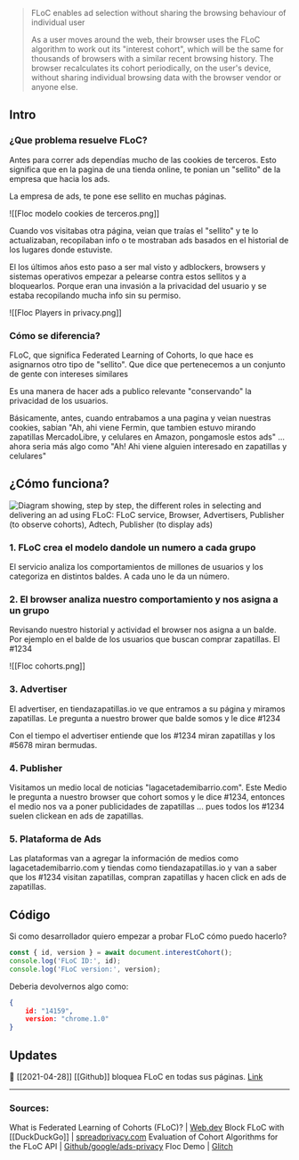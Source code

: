 > FLoC enables ad selection without sharing the browsing behaviour of individual user
> 
> As a user moves around the web, their browser uses the FLoC algorithm to work out its "interest cohort", which will be the same for thousands of browsers with a similar recent browsing history. The browser recalculates its cohort periodically, on the user's device, without sharing individual browsing data with the browser vendor or anyone else.

## Intro

### ¿Que problema resuelve FLoC?

Antes para correr ads dependías mucho de las cookies de terceros. Esto significa que en la pagina de una tienda online, te ponian un "sellito" de la empresa que hacia los ads.

La empresa de ads, te pone ese sellito en muchas páginas.

![[Floc modelo cookies de terceros.png]]

Cuando vos visitabas otra página, veian que traías el "sellito" y te lo actualizaban, recopilaban info o te mostraban ads basados en el historial de los lugares donde estuviste.

El los últimos años esto paso a ser mal visto y adblockers, browsers y sistemas operativos empezar a pelearse contra estos sellitos y a bloquearlos. Porque eran una invasión a la privacidad del usuario y se estaba recopilando mucha info sin su permiso.

![[Floc Players in privacy.png]]

### Cómo se diferencia?

FLoC, que significa Federated Learning of Cohorts, lo que hace es asignarnos otro tipo de "sellito". Que dice que pertenecemos a un conjunto de gente con intereses similares

Es una manera de hacer ads a publico relevante "conservando" la privacidad de los usuarios.

Básicamente, antes, cuando entrabamos a una pagina y veian nuestras cookies, sabian "Ah, ahi viene Fermin, que tambien estuvo mirando zapatillas MercadoLibre, y celulares en Amazon, pongamosle estos ads" ... ahora seria más algo como "Ah! Ahi viene alguien interesado en zapatillas y celulares"


## ¿Cómo funciona?

![Diagram showing, step by step, the different roles in selecting and delivering an ad using    FLoC: FLoC service, Browser, Advertisers, Publisher (to observe cohorts), Adtech,    Publisher (to display ads)](https://web-dev.imgix.net/image/80mq7dk16vVEg8BBhsVe42n6zn82/0l0SjpSJ2YIfS0BKX80N.png?auto=format)

### 1. FLoC crea el modelo dandole un numero a cada grupo

El servicio analiza los comportamientos de millones de usuarios y los categoriza en distintos baldes. A cada uno le da un número.

### 2. El browser analiza nuestro comportamiento y nos asigna a un grupo

Revisando nuestro historial y actividad el browser nos asigna a un balde. Por ejemplo en el balde de los usuarios que buscan comprar zapatillas. El #1234

![[Floc cohorts.png]]

### 3. Advertiser

El advertiser, en tiendazapatillas.io ve que entramos a su página y miramos zapatillas. Le pregunta a nuestro brower que balde somos y le dice #1234

Con el tiempo el advertiser entiende que los #1234 miran zapatillas y los #5678 miran bermudas.

### 4. Publisher

Visitamos un medio local de noticias "lagacetademibarrio.com". Este Medio le pregunta a nuestro browser que cohort somos y le dice #1234, entonces el medio nos va a poner publicidades de zapatillas ... pues todos los #1234 suelen clickean en ads de zapatillas.

### 5. Plataforma de Ads

Las plataformas van a agregar la información de medios como lagacetademibarrio.com y tiendas como tiendazapatillas.io y van a saber que los #1234 visitan zapatillas, compran zapatillas y hacen click en ads de zapatillas.

## Código

Si como desarrollador quiero empezar a probar FLoC cómo puedo hacerlo?

```js
const { id, version } = await document.interestCohort();
console.log('FLoC ID:', id);
console.log('FLoC version:', version);
```

Deberia devolvernos algo como:

```json
{
	id: "14159",
	version: "chrome.1.0"
}
```


## Updates

📆 [[2021-04-28]] [[Github]] bloquea FLoC en todas sus páginas. [Link](https://github.blog/changelog/2021-04-27-github-pages-permissions-policy-interest-cohort-header-added-to-all-pages-sites/)

---

### Sources:

What is Federated Learning of Cohorts (FLoC)? | [Web.dev](https://web.dev/floc/)
Block FLoC with [[DuckDuckGo]] | [spreadprivacy.com](https://spreadprivacy.com/block-floc-with-duckduckgo/)
Evaluation of Cohort Algorithms for the FLoC API | [Github/google/ads-privacy](https://github.com/google/ads-privacy/blob/master/proposals/FLoC/README.md)
Floc Demo | [Glitch](https://floc.glitch.me/)